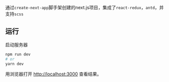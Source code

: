 通过`create-next-app`脚手架创建的next.js项目，集成了`react-redux`，`antd`，并支持`scss`

## 运行

启动服务器

```bash
npm run dev
# or
yarn dev
```

用浏览器打开 [http://localhost:3000](http://localhost:3000) 查看结果。
